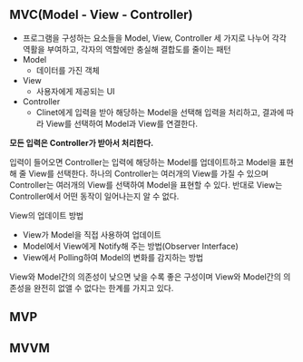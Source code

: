 ## MVC(Model - View - Controller)
 - 프로그램을 구성하는 요소들을 Model, View, Controller 세 가지로 나누어 각각 역활을 부여하고, 각자의 역할에만 충실해 결합도를 줄이는 패턴
 - Model
   - 데이터를 가진 객체
 - View
   - 사용자에게 제공되는 UI
 - Controller
   - Clinet에게 입력을 받아 해당하는 Model을 선택해 입력을 처리하고, 결과에 따라 View를 선택하여 Model과 View를 연결한다.

 **모든 입력은 Controller가 받아서 처리한다.**

 입력이 들어오면 Controller는 입력에 해당하는 Model를 업데이트하고 Model을 표현해 줄 View를 선택한다.
 하나의 Controller는 여러개의 View를 가질 수 있으며 Controller는 여러개의 View를 선택하여 Model을 표현할 수 있다. 반대로 View는 Controller에서 어떤 동작이 일어나는지 알 수 없다.

 View의 업데이트 방법
 - View가 Model을 직접 사용하여 업데이트
 - Model에서 View에게 Notify해 주는 방법(Observer Interface)
 - View에서 Polling하여 Model의 변화를 감지하는 방법

 View와 Model간의 의존성이 낮으면 낮을 수록 좋은 구성이며 View와 Model간의 의존성을 완전히 없앨 수 없다는 한계를 가지고 있다.


## MVP

## MVVM

